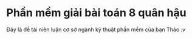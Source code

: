 # Phần mềm giải bài toán 8 quân hậu
Đây là đề tài niên luận cơ sở ngành kỹ thuật phần mềm của bạn Thảo :v